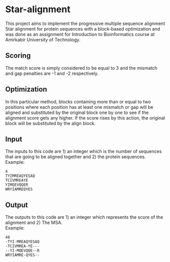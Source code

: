 # Star-alignment
This project aims to implement the progressive multiple sequence alignment Star alignment for protein sequences with a block-based optimization and was done as an assignment for Introduction to Bioinformatics course at Amirkabir University of Technology.
## Scoring
The match score is simply considered to be equal to 3 and the mismatch and gap penalties are -1 and -2 respectively.
## Optimization
In this particular method, blocks containing more than or equal to two positions where each position has at least one mismatch or gap will be aligned and substituted by the original block one by one to see if the alignment score gets any higher. If the score rises by this action, the original block will be substituted by the align block.
## Input
The inputs to this code are 1) an integer which is the number of sequences that are going to be aligned together and 2) the protein sequences.
<br>
Example:
```
4 
TYIMREAQYESAQ
TCIVMREAYE
YIMQEVQQER
WRYIAMREQYES
```
## Output
The outputs to this code are 1) an integer which represents the score of the alignment and 2) The MSA.
<br>
Example:
```
48
-TYI-MREAQYESAQ
-TCIVMREA-YE---
--YI-MQEVQQE--R
WRYIAMRE-QYES--
```
